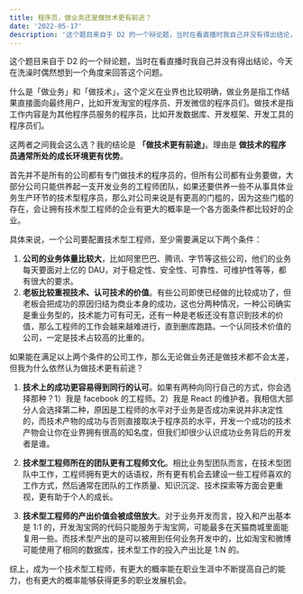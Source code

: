 ```yaml
---
title: 程序员，做业务还是做技术更有前途？
date: '2022-05-17'
description: '这个题目来自于 D2 的一个辩论题，当时在看直播时我自己并没有得出结论，今天在洗澡时偶然想到一个角度来回答这个问题。'
---
```

这个题目来自于 D2 的一个辩论题，当时在看直播时我自己并没有得出结论，今天在洗澡时偶然想到一个角度来回答这个问题。

什么是「做业务」和「做技术」，这个定义在业界也比较明确，做业务是指工作结果直接面向最终用户，比如开发淘宝的程序员、开发微信的程序员们。做技术是指工作内容是为其他程序员服务的程序员，比如开发数据库、开发框架、开发工具的程序员们。

这两者之间我会这么选？我的结论是 **「做技术更有前途」**。理由是 **做技术的程序员通常所处的成长环境更有优势**。

首先并不是所有的公司都有专门做技术的程序员的，但所有公司都有业务要做，大部分公司只能供养起一支开发业务的工程师团队，如果还要供养一些不从事具体业务生产环节的技术型程序员，那么对公司来说是有更高的门槛的，因为这些门槛的存在，会让拥有技术型工程师的企业有更大的概率是一个各方面条件都比较好的企业。

具体来说，一个公司要配置技术型工程师，至少需要满足以下两个条件：
1. **公司的业务体量比较大**，比如阿里巴巴、腾讯、字节等这些公司，他们的业务每天要面对上亿的 DAU，对于稳定性、安全性、可靠性、可维护性等等，都有很大的要求。
2. **老板比较重视技术、认可技术的价值**。有些公司即使已经做的比较成功了，但老板会把成功的原因归结为商业本身的成功，这也分两种情况，一种公司确实是重业务型的，技术能力可有可无，还有一种是老板还没有意识到技术的价值，那么工程师的工作会越来越难进行，直到删库跑路。一个认同技术价值的公司，一定是技术占较高的比重的。

如果能在满足以上两个条件的公司工作，那么无论做业务还是做技术都不会太差，但我为什么依然认为做技术更有前途？

1. **技术上的成功更容易得到同行的认可**。如果有两种向同行自己的方式，你会选择那种？1）我是 facebook 的工程师。2）我是 React 的维护者。我相信大部分人会选择第二种，原因是工程师的水平对于业务是否成功来说并非决定性的，而技术产物的成功与否则直接取决于程序员的水平，开发一个成功的技术产物会让你在业界拥有很高的知名度，但我们却很少认识成功业务背后的开发者是谁。

2. **技术型工程师所在的团队更有工程师文化**。相比业务型团队而言，在技术型团队中工作，工程师拥有更大的话语权，所有更有机会去建设一些工程师喜欢的工作方式，然后通常在团队的工作质量、知识沉淀、技术探索等方面会更重视，更有助于个人的成长。

3. **技术型工程师的产出价值会被成倍放大**。对于业务开发而言，投入和产出基本是 1:1 的，开发淘宝网的代码只能服务于淘宝网，可能最多在天猫商城里面能复用一些。而技术型产出的是可以被用到任何业务开发中的，比如淘宝和微博可能使用了相同的数据库，技术型工作的投入产出比是 1:N 的。

综上，成为一个技术型工程师，有更大的概率能在职业生涯中不断提高自己的能力，也有更大的概率能够获得更多的职业发展机会。
